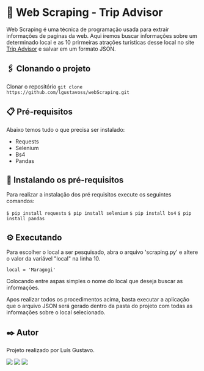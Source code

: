# 🚀 Web Scraping - Trip Advisor

Web Scraping é uma técnica de programação usada para extrair informações de paginas da web. Aqui iremos buscar informações sobre um determinado local e as 10 prirmeiras atrações turísticas desse local no site [Trip Advisor](https://www.tripadvisor.com.br) e salvar em um formato JSON.

## 🖇️ Clonando o projeto

Clonar o repositório
```git clone https://github.com/lgustavoss/webScraping.git ```


## 📋 Pré-requisitos

Abaixo temos tudo o que precisa ser instalado:

- Requests
- Selenium 
- Bs4 
- Pandas 

## 🔧 Instalando os pré-requisitos

Para realizar a instalação dos pré requisitos execute os seguintes comandos: 

```$ pip install requests```
```$ pip install selenium```
```$ pip install bs4```
```$ pip install pandas```

## ⚙️ Executando

Para escolher o local a ser pesquisado, abra o arquivo 'scraping.py' e altere o valor da variável "local" na linha 10.

``` local = 'Maragogi' ```

Colocando entre aspas simples o nome do local que deseja buscar as informações.

Apos realizar todos os procedimentos acima, basta executar a aplicação que o arquivo JSON será gerado dentro da pasta do projeto com todas as informações sobre o local selecionado.


## ✒️ Autor
Projeto realizado por Luís Gustavo.
<div>
  <!-- Links de contato -->
  <a href="https://contate.me/lgustavoss" target="_blank"><img src="https://img.shields.io/badge/WhatsApp-25D366?style=for-the-badge&logo=whatsapp&logoColor=white" target="_blank"></a> 
  <a href = "mailto:gustaavojaco@gmail.com"><img src="https://img.shields.io/badge/Gmail-D14836?style=for-the-badge&logo=gmail&logoColor=white" target="_blank"></a>
  <a href="https://www.linkedin.com/in/lgustavoss/" target="_blank"><img src="https://img.shields.io/badge/-LinkedIn-%230077B5?style=for-the-badge&logo=linkedin&logoColor=white" target="_blank"></a> 
</div>
